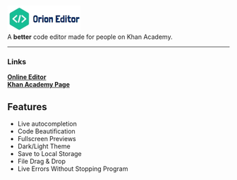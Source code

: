 ![Orion Editor Logo](./resources/full_logo.jpeg)  
A **better** code editor made for people on Khan Academy.  

---
### Links
**[Online Editor]()**  
**[Khan Academy Page](https://www.khanacademy.org/computer-programming/orion-editor-v07-launch/6538929749737472)**
## Features
- Live autocompletion
- Code Beautification
- Fullscreen Previews
- Dark/Light Theme
- Save to Local Storage
- File Drag & Drop
- Live Errors Without Stopping Program
